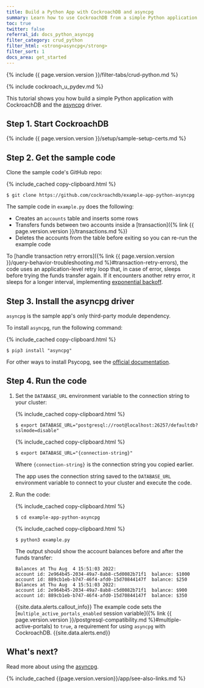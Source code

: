 ```yaml
---
title: Build a Python App with CockroachDB and asyncpg
summary: Learn how to use CockroachDB from a simple Python application with the asyncpg driver.
toc: true
twitter: false
referral_id: docs_python_asyncpg
filter_category: crud_python
filter_html: <strong>asyncpg</strong>
filter_sort: 1
docs_area: get_started
---
```


{% include {{ page.version.version }}/filter-tabs/crud-python.md %}

{% include cockroach_u_pydev.md %}

This tutorial shows you how build a simple Python application with CockroachDB and the [asyncpg](https://magicstack.github.io/asyncpg/current/index.html) driver.

## Step 1. Start CockroachDB

{% include {{ page.version.version }}/setup/sample-setup-certs.md %}

## Step 2. Get the sample code

Clone the sample code's GitHub repo:

{% include_cached copy-clipboard.html %}
~~~ shell
$ git clone https://github.com/cockroachdb/example-app-python-asyncpg
~~~

The sample code in `example.py` does the following:

- Creates an `accounts` table and inserts some rows
- Transfers funds between two accounts inside a [transaction]({% link {{ page.version.version }}/transactions.md %})
- Deletes the accounts from the table before exiting so you can re-run the example code

To [handle transaction retry errors]({% link {{ page.version.version }}/query-behavior-troubleshooting.md %}#transaction-retry-errors), the code uses an application-level retry loop that, in case of error, sleeps before trying the funds transfer again. If it encounters another retry error, it sleeps for a longer interval, implementing [exponential backoff](https://wikipedia.org/wiki/Exponential_backoff).

## Step 3. Install the asyncpg driver

`asyncpg` is the sample app's only third-party module dependency.

To install `asyncpg`, run the following command:

{% include_cached copy-clipboard.html %}
~~~ shell
$ pip3 install "asyncpg"
~~~

For other ways to install Psycopg, see the [official documentation](https://www.psycopg.org/psycopg3/docs/basic/install.html).

## Step 4. Run the code

1. Set the `DATABASE_URL` environment variable to the connection string to your cluster:

    <section class="filter-content" markdown="1" data-scope="local">

    {% include_cached copy-clipboard.html %}
    ~~~ shell
    $ export DATABASE_URL="postgresql://root@localhost:26257/defaultdb?sslmode=disable"
    ~~~

    </section>

    <section class="filter-content" markdown="1" data-scope="cockroachcloud">

    {% include_cached copy-clipboard.html %}
    ~~~ shell
    $ export DATABASE_URL="{connection-string}"
    ~~~

    Where `{connection-string}` is the connection string you copied earlier.

    </section>

    The app uses the connection string saved to the `DATABASE_URL` environment variable to connect to your cluster and execute the code.

1. Run the code:

    {% include_cached copy-clipboard.html %}
    ~~~ shell
    $ cd example-app-python-asyncpg
    ~~~

    {% include_cached copy-clipboard.html %}
    ~~~ shell
    $ python3 example.py
    ~~~

    The output should show the account balances before and after the funds transfer:

    ~~~
    Balances at Thu Aug  4 15:51:03 2022:
    account id: 2e964b45-2034-49a7-8ab8-c5d0082b71f1  balance: $1000
    account id: 889cb1eb-b747-46f4-afd0-15d70844147f  balance: $250
    Balances at Thu Aug  4 15:51:03 2022:
    account id: 2e964b45-2034-49a7-8ab8-c5d0082b71f1  balance: $900
    account id: 889cb1eb-b747-46f4-afd0-15d70844147f  balance: $350
    ~~~

    {{site.data.alerts.callout_info}}
    The example code sets the [`multiple_active_portals_enabled` session variable]({% link {{ page.version.version }}/postgresql-compatibility.md %}#multiple-active-portals) to `true`, a requirement for using `asyncpg` with CockroachDB.
    {{site.data.alerts.end}}

## What's next?

Read more about using the [asyncpg](https://magicstack.github.io/asyncpg/current/usage.html).

{% include_cached {{page.version.version}}/app/see-also-links.md %}
